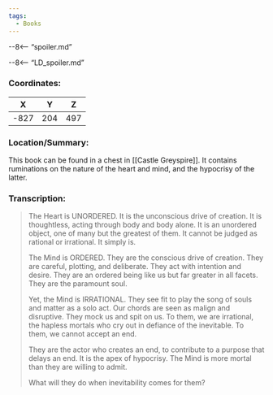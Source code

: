 ```yaml
---
tags:
  - Books
---
```


--8<-- “spoiler.md”

--8<-- “LD_spoiler.md”

### Coordinates:
| **X** | **Y**| **Z** |
|:-----:|:----:|:-----:|
|-827  |204   |497  |

### Location/Summary:
This book can be found in a chest in [[Castle Greyspire]]. It contains ruminations on the nature of the heart and mind, and the hypocrisy of the latter.

### Transcription:
> The Heart is UNORDERED. It is the unconscious drive of creation. It is thoughtless, acting through body and body alone. It is an unordered object, one of many but the greatest of them. It cannot be judged as rational or irrational. It simply is.
>
> The Mind is ORDERED. They are the conscious drive of creation. They are careful, plotting, and deliberate. They act with intention and desire. They are an ordered being like us but far greater in all facets. They are the paramount soul.
>
> Yet, the Mind is IRRATIONAL. They see fit to play the song of souls and matter as a solo act. Our chords are seen as malign and disruptive. They mock us and spit on us. To them, we are irrational, the hapless mortals who cry out in defiance of the inevitable. To them, we cannot accept an end.
>
> They are the actor who creates an end, to contribute to a purpose that delays an end. It is the apex of hypocrisy. The Mind is more mortal than they are willing to admit.
>
> What will they do when inevitability comes for them?

